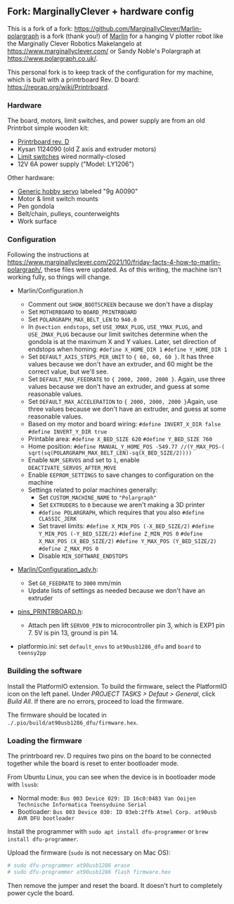 ## Fork: MarginallyClever + hardware config

This is a fork of a fork: <https://github.com/MarginallyClever/Marlin-polargraph> is a fork (thank you!) of [Marlin](https://github.com/MarlinFirmware/Marlin) for a hanging V plotter robot like the Marginally Clever Robotics Makelangelo at <https://www.marginallyclever.com/> or Sandy Noble's Polargraph at <https://www.polargraph.co.uk/>. 

This personal fork is to keep track of the configuration for my machine, which is built with a printrboard Rev. D board: <https://reprap.org/wiki/Printrboard>. 

### Hardware

The board, motors, limit switches, and power supply are from an old Printrbot simple wooden kit:
 * [Printrboard rev. D](https://reprap.org/wiki/Printrboard)
 * Kysan 1124090 (old Z axis and extruder motors)
 * [Limit switches](https://www.digikey.com/en/products/detail/omron-electronics-inc-emc-div/SS-01GLP/664737
) wired normally-closed
 * 12V 6A power supply ("Model: LY1206")

Other hardware:
 * [Generic hobby servo](https://www.sparkfun.com/products/9065) labeled "9g A0090"
 * Motor & limit switch mounts
 * Pen gondola
 * Belt/chain, pulleys, counterweights
 * Work surface

### Configuration

Following the instructions at <https://www.marginallyclever.com/2021/10/friday-facts-4-how-to-marlin-polargraph/>, these files were updated. As of this writing, the machine isn't working fully, so things will change. 

* Marlin/Configuration.h
  * Comment out `SHOW_BOOTSCREEN` because we don't have a display
  * Set `MOTHERBOARD` to `BOARD_PRINTRBOARD`
  * Set `POLARGRAPH_MAX_BELT_LEN` to `940.0`
  * In `@section endstops`, set `USE_XMAX_PLUG`, `USE_YMAX_PLUG`, and `USE_ZMAX_PLUG` because our limit switches determine when the gondola is at the maximum X and Y values. Later, set direction of endstops when homing:
    `#define X_HOME_DIR 1`
    `#define Y_HOME_DIR 1`
  * Set `DEFAULT_AXIS_STEPS_PER_UNIT` to `{ 60, 60, 60 }`. It has three values because we don't have an extruder, and 60 might be the correct value, but we'll see. 
  * Set `DEFAULT_MAX_FEEDRATE` to `{ 2000, 2000, 2000 }`. Again, use three values because we don't have an extruder, and guess at some reasonable values. 
  * Set `DEFAULT_MAX_ACCELERATION` to `{ 2000, 2000, 2000 }`Again, use three values because we don't have an extruder, and guess at some reasonable values. 
  * Based on my motor and board wiring:
    `#define INVERT_X_DIR false`
    `#define INVERT_Y_DIR true`
  * Printable area:
    `#define X_BED_SIZE 620`
    `#define Y_BED_SIZE 760`
  * Home position: 
    `#define MANUAL_Y_HOME_POS -549.77 //(Y_MAX_POS-( sqrt(sq(POLARGRAPH_MAX_BELT_LEN)-sq(X_BED_SIZE/2))))`
  * Enable `NUM_SERVOS` and set to `1`, enable `DEACTIVATE_SERVOS_AFTER_MOVE`
  * Enable `EEPROM_SETTINGS` to save changes to configuration on the machine
  * Settings related to polar machines generally: 
    * Set `CUSTOM_MACHINE_NAME` to `"Polargraph"`
    * Set `EXTRUDERS` to `0` because we aren't making a 3D printer
    * `#define POLARGRAPH`, which requires that you also `#define CLASSIC_JERK`
    * Set travel limits:
       `#define X_MIN_POS (-X_BED_SIZE/2)`
       `#define Y_MIN_POS (-Y_BED_SIZE/2)`
       `#define Z_MIN_POS 0`
       `#define X_MAX_POS (X_BED_SIZE/2)`
       `#define Y_MAX_POS (Y_BED_SIZE/2)`
       `#define Z_MAX_POS 0`
    * Disable `MIN_SOFTWARE_ENDSTOPS`


* [Marlin/Configuration_adv.h](./Marlin/Configuration_adv.h):
  * Set `G0_FEEDRATE` to `3000` mm/min
  * Update lists of settings as needed because we don't have an extruder
* [pins_PRINTRBOARD.h](./src/pins/teensy2/pins_PRINTRBOARD.h):
  * Attach pen lift `SERVO0_PIN` to microcontroller pin 3, which is EXP1 pin 7. 5V is pin 13, ground is pin 14.
* platformio.ini: set `default_envs` to `at90usb1286_dfu` and `board` to `teensy2pp`

### Building the software

Install the PlatformIO extension. To build the firmware, select the PlatformIO icon on the left panel. Under _PROJECT TASKS > Defaut > General_, click _Build All_. If there are no errors, proceed to load the firmware. 

The firmware should be located in `./.pio/build/at90usb1286_dfu/firmware.hex`. 

### Loading the firmware

The printrboard rev. D requires two pins on the board to be connected together while the board is reset to enter bootloader mode. 

From Ubuntu Linux, you can see when the device is in bootloader mode with `lsusb`:
 * Normal mode: `Bus 003 Device 029: ID 16c0:0483 Van Ooijen Technische Informatica Teensyduino Serial`
 * Bootloader: `Bus 003 Device 030: ID 03eb:2ffb Atmel Corp. at90usb AVR DFU bootloader`

Install the programmer with `sudo apt install dfu-programmer` or `brew install dfu-programmer`.

Upload the firmware (`sudo` is not necessary on Mac OS):
```sh
# sudo dfu-programmer at90usb1286 erase
# sudo dfu-programmer at90usb1286 flash firmware.hex
```

Then remove the jumper and reset the board. It doesn't hurt to completely power cycle the board. 

